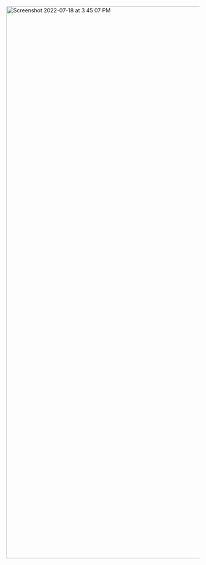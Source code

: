 

<img width="1440" alt="Screenshot 2022-07-18 at 3 45 07 PM" src="https://user-images.githubusercontent.com/66918236/179491133-6d266a01-513e-418d-a13d-18deb772d4e2.png">


